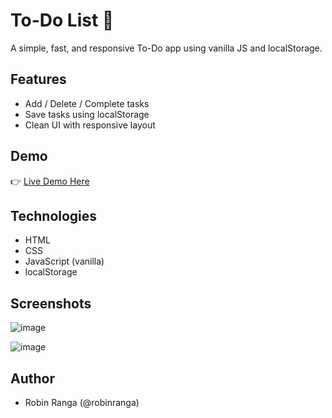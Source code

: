 # To-Do List 📝
A simple, fast, and responsive To-Do app using vanilla JS and localStorage.

## Features
- Add / Delete / Complete tasks
- Save tasks using localStorage
- Clean UI with responsive layout

## Demo
👉 [Live Demo Here](https://robinranga.github.io/todo-list/)

## Technologies
- HTML
- CSS
- JavaScript (vanilla)
- localStorage

## Screenshots
![image](https://github.com/user-attachments/assets/1b25ea20-0d72-4fe2-b475-7873dc744970)

![image](https://github.com/user-attachments/assets/e14061b8-0dba-43d7-b255-7bb94798c4ab)

## Author
- Robin Ranga (@robinranga)
